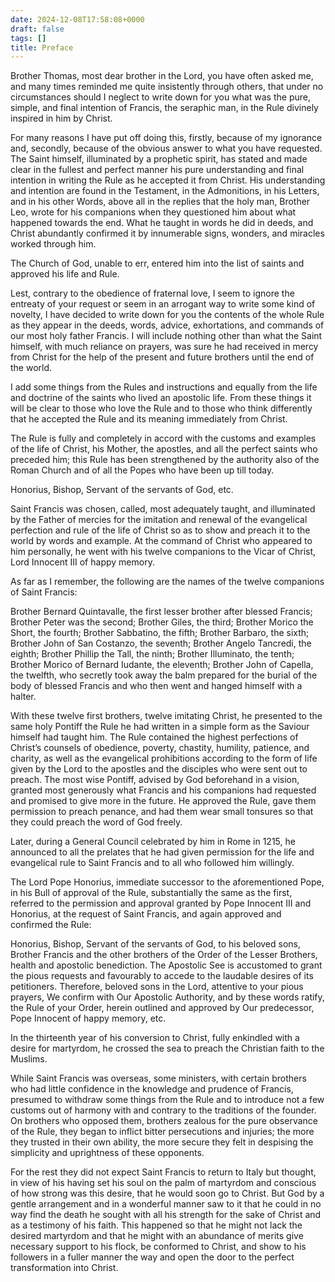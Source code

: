 ```yaml
---
date: 2024-12-08T17:58:08+0000
draft: false
tags: []
title: Preface
---
```





Brother Thomas, most dear brother in the Lord, you have often asked me, and many times reminded me quite insistently through others, that under no circumstances should I neglect to write down for you what was the pure, simple, and final intention of Francis, the seraphic man, in the Rule divinely inspired in him by Christ.

For many reasons I have put off doing this, firstly, because of my ignorance and, secondly, because of the obvious answer to what you have requested. The Saint himself, illuminated by a prophetic spirit, has stated and made clear in the fullest and perfect manner his pure understanding and final intention in writing the Rule as he accepted it from Christ. His understanding and intention are found in the Testament, in the Admonitions, in his Letters, and in his other Words, above all in the replies that the holy man, Brother Leo, wrote for his companions when they questioned him about what happened towards the end. What he taught in words he did in deeds, and Christ abundantly confirmed it by innumerable signs, wonders, and miracles worked through him.

The Church of God, unable to err, entered him into the list of saints and approved his life and Rule.

Lest, contrary to the obedience of fraternal love, I seem to ignore the entreaty of your request or seem in an arrogant way to write some kind of novelty, I have decided to write down for you the contents of the whole Rule as they appear in the deeds, words, advice, exhortations, and commands of our most holy father Francis. I will include nothing other than what the Saint himself, with much reliance on prayers, was sure he had received in mercy from Christ for the help of the present and future brothers until the end of the world.

I add some things from the Rules and instructions and equally from the life and doctrine of the saints who lived an apostolic life. From these things it will be clear to those who love the Rule and to those who think differently that he accepted the Rule and its meaning immediately from Christ.

The Rule is fully and completely in accord with the customs and examples of the life of Christ, his Mother, the apostles, and all the perfect saints who preceded him; this Rule has been strengthened by the authority also of the Roman Church and of all the Popes who have been up till today.

Honorius, Bishop, Servant of the servants of God, etc.

Saint Francis was chosen, called, most adequately taught, and illuminated by the Father of mercies for the imitation and renewal of the evangelical perfection and rule of the life of Christ so as to show and preach it to the world by words and example. At the command of Christ who appeared to him personally, he went with his twelve companions to the Vicar of Christ, Lord Innocent III of happy memory.

As far as I remember, the following are the names of the twelve companions of Saint Francis:

Brother Bernard Quintavalle, the first lesser brother after blessed Francis;
Brother Peter was the second;
Brother Giles, the third;
Brother Morico the Short, the fourth;
Brother Sabbatino, the fifth;
Brother Barbaro, the sixth;
Brother John of San Costanzo, the seventh;
Brother Angelo Tancredi, the eighth;
Brother Phillip the Tall, the ninth;
Brother Illuminato, the tenth;
Brother Morico of Bernard Iudante, the eleventh;
Brother John of Capella, the twelfth, who secretly took away the balm prepared for the burial of the body of blessed Francis and who then went and hanged himself with a halter.

With these twelve first brothers, twelve imitating Christ, he presented to the same holy Pontiff the Rule he had written in a simple form as the Saviour himself had taught him. The Rule contained the highest perfections of Christ’s counsels of obedience, poverty, chastity, humility, patience, and charity, as well as the evangelical prohibitions according to the form of life given by the Lord to the apostles and the disciples who were sent out to preach. The most wise Pontiff, advised by God beforehand in a vision, granted most generously what Francis and his companions had requested and promised to give more in the future. He approved the Rule, gave them permission to preach penance, and had them wear small tonsures so that they could preach the word of God freely.

Later, during a General Council celebrated by him in Rome in 1215, he announced to all the prelates that he had given permission for the life and evangelical rule to Saint Francis and to all who followed him willingly.

The Lord Pope Honorius, immediate successor to the aforementioned Pope, in his Bull of approval of the Rule, substantially the same as the first, referred to the permission and approval granted by Pope Innocent III and Honorius, at the request of Saint Francis, and again approved and confirmed the Rule:

Honorius, Bishop, Servant of the servants of God, to his beloved sons, Brother Francis and the other brothers of the Order of the Lesser Brothers, health and apostolic benediction.
The Apostolic See is accustomed to grant the pious requests and favourably to accede to the laudable desires of its petitioners. Therefore, beloved sons in the Lord, attentive to your pious prayers, We confirm with Our Apostolic Authority, and by these words ratify, the Rule of your Order, herein outlined and approved by Our predecessor, Pope Innocent of happy memory, etc.

In the thirteenth year of his conversion to Christ, fully enkindled with a desire for martyrdom, he crossed the sea to preach the Christian faith to the Muslims.

While Saint Francis was overseas, some ministers, with certain brothers who had little confidence in the knowledge and prudence of Francis, presumed to withdraw some things from the Rule and to introduce not a few customs out of harmony with and contrary to the traditions of the founder. On brothers who opposed them, brothers zealous for the pure observance of the Rule, they began to inflict bitter persecutions and injuries; the more they trusted in their own ability, the more secure they felt in despising the simplicity and uprightness of these opponents.

For the rest they did not expect Saint Francis to return to Italy but thought, in view of his having set his soul on the palm of martyrdom and conscious of how strong was this desire, that he would soon go to Christ. But God by a gentle arrangement and in a wonderful manner saw to it that he could in no way find the death he sought with all his strength for the sake of Christ and as a testimony of his faith. This happened so that he might not lack the desired martyrdom and that he might with an abundance of merits give necessary support to his flock, be conformed to Christ, and show to his followers in a fuller manner the way and open the door to the perfect transformation into Christ.
